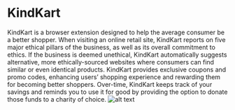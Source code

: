 # KindKart

KindKart is a browser extension designed to help the average consumer be a better shopper. When visiting an online retail site, KindKart reports on five major ethical pillars of the business, as well as its overall commitment to ethics. If the business is deemed unethical, KindKart automatically suggests alternative, more ethically-sourced websites where consumers can find similar or even identical products. KindKart provides exclusive coupons and promo codes, enhancing users’ shopping experience and rewarding them for becoming better shoppers. Over-time, KindKart keeps track of your savings and reminds you to use it for good by providing the option to donate those funds to a charity of choice. 
![alt text](http://url/to/img.png)
